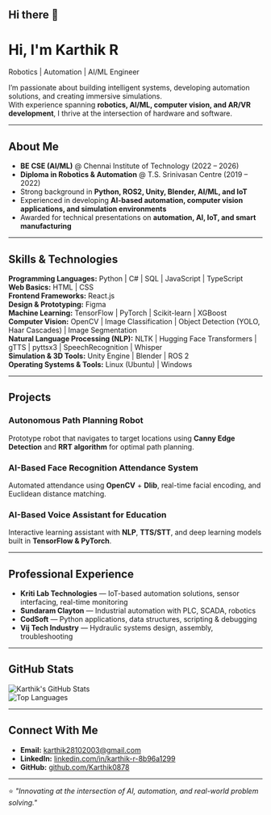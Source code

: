 ## Hi there 👋

# Hi, I'm Karthik R  
Robotics | Automation | AI/ML Engineer  

I’m passionate about building intelligent systems, developing automation solutions, and creating immersive simulations.  
With experience spanning **robotics, AI/ML, computer vision, and AR/VR development**, I thrive at the intersection of hardware and software.

---

## About Me  
- **BE CSE (AI/ML)** @ Chennai Institute of Technology (2022 – 2026)  
- **Diploma in Robotics & Automation** @ T.S. Srinivasan Centre (2019 – 2022)  
-  Strong background in **Python, ROS2, Unity, Blender, AI/ML, and IoT**  
-  Experienced in developing **AI-based automation, computer vision applications, and simulation environments**  
-  Awarded for technical presentations on **automation, AI, IoT, and smart manufacturing**  

---

## Skills & Technologies  

**Programming Languages:** Python | C# | SQL | JavaScript | TypeScript  
**Web Basics:** HTML | CSS  
**Frontend Frameworks:** React.js  
**Design & Prototyping:** Figma  
**Machine Learning:** TensorFlow | PyTorch | Scikit-learn | XGBoost  
**Computer Vision:** OpenCV | Image Classification | Object Detection (YOLO, Haar Cascades) | Image Segmentation  
**Natural Language Processing (NLP):** NLTK | Hugging Face Transformers | gTTS | pyttsx3 | SpeechRecognition | Whisper  
**Simulation & 3D Tools:** Unity Engine | Blender | ROS 2  
**Operating Systems & Tools:** Linux (Ubuntu) | Windows  
  

---

##  Projects  

###  Autonomous Path Planning Robot  
Prototype robot that navigates to target locations using **Canny Edge Detection** and **RRT algorithm** for optimal path planning.  

###  AI-Based Face Recognition Attendance System  
Automated attendance using **OpenCV** + **Dlib**, real-time facial encoding, and Euclidean distance matching.  

###  AI-Based Voice Assistant for Education  
Interactive learning assistant with **NLP**, **TTS/STT**, and deep learning models built in **TensorFlow & PyTorch**.  

---

##  Professional Experience  

- **Kriti Lab Technologies** — IoT-based automation solutions, sensor interfacing, real-time monitoring  
- **Sundaram Clayton** — Industrial automation with PLC, SCADA, robotics  
- **CodSoft** — Python applications, data structures, scripting & debugging  
- **Vij Tech Industry** — Hydraulic systems design, assembly, troubleshooting  

---

##  GitHub Stats  

![Karthik's GitHub Stats](https://github-readme-stats.vercel.app/api?username=Karthik0878&show_icons=true&theme=tokyonight)  
![Top Languages](https://github-readme-stats.vercel.app/api/top-langs/?username=Karthik0878&layout=compact&theme=tokyonight)  

---

## Connect With Me  

-  **Email:** [karthik28102003@gmail.com](mailto:karthik28102003@gmail.com)  
-  **LinkedIn:** [linkedin.com/in/karthik-r-8b96a1299](https://linkedin.com/in/karthik-r-8b96a1299)  
-  **GitHub:** [github.com/Karthik0878](https://github.com/Karthik0878)  

---

⭐ *"Innovating at the intersection of AI, automation, and real-world problem solving."*
